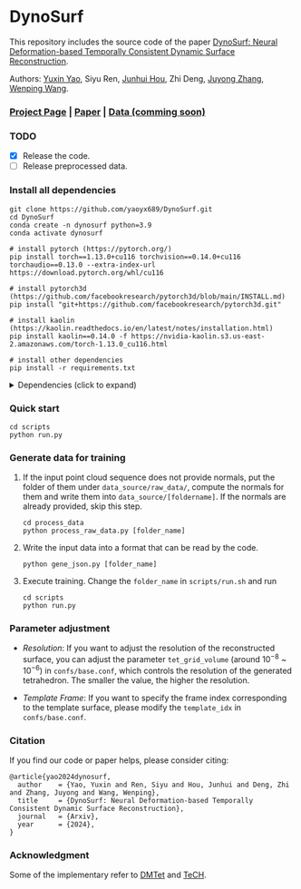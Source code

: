 # DynoSurf
This repository includes the source code of the paper [DynoSurf: Neural Deformation-based Temporally Consistent Dynamic Surface Reconstruction](https://arxiv.org/abs/2403.11586).

Authors: [Yuxin Yao](https://yaoyx689.github.io/), Siyu Ren, [Junhui Hou](https://sites.google.com/site/junhuihoushomepage/), Zhi Deng, [Juyong Zhang](http://staff.ustc.edu.cn/~juyong/), [Wenping Wang](https://engineering.tamu.edu/cse/profiles/Wang-Wenping.html).

### <a href="https://yaoyx689.github.io/DynoSurf.html" target="_blank">Project Page</a> | <a href="https://arxiv.org/abs/2403.11586" target="_blank">Paper</a> | <a href="" target="_blank">Data (comming soon)</a>

### TODO

- [x] Release the code. 
- [ ] Release preprocessed data. 

### Install all dependencies  
```shell
git clone https://github.com/yaoyx689/DynoSurf.git
cd DynoSurf 
conda create -n dynosurf python=3.9 
conda activate dynosurf

# install pytorch (https://pytorch.org/)
pip install torch==1.13.0+cu116 torchvision==0.14.0+cu116 torchaudio==0.13.0 --extra-index-url https://download.pytorch.org/whl/cu116

# install pytorch3d (https://github.com/facebookresearch/pytorch3d/blob/main/INSTALL.md)
pip install "git+https://github.com/facebookresearch/pytorch3d.git"

# install kaolin (https://kaolin.readthedocs.io/en/latest/notes/installation.html)
pip install kaolin==0.14.0 -f https://nvidia-kaolin.s3.us-east-2.amazonaws.com/torch-1.13.0_cu116.html

# install other dependencies
pip install -r requirements.txt 
```

<details>
  <summary> Dependencies (click to expand) </summary>

- numpy=1.24.4
- torch=1.13.0+cu116
- openmesh=1.2.1
- pytorch3d=0.7.4
- configargparse=1.7
- point-cloud-utils=0.30.4
- pymcubes=0.1.4
- pykdtree=1.3.11
- pymeshlab=2022.2.post4
- tqdm=4.62.3
- kaolin=0.14.0
- pyvista=0.38.5
- tetgen=0.6.2
- open3d=0.17.0
- matplotlib=3.8.2
- tensorboard
- pymeshfix==0.16.2

</details>


### Quick start 
```
cd scripts
python run.py 
```


### Generate data for training 
1. If the input point cloud sequence does not provide normals,  put the folder of them under `data_source/raw_data/`, compute the normals for them and write them into `data_source/[foldername]`. If the normals are already provided, skip this step.  
    ```
    cd process_data 
    python process_raw_data.py [folder_name]
    ```
2. Write the input data into a format that can be read by the code. 
    ```
    python gene_json.py [folder_name]
    ```

2. Execute training. Change the  `folder_name` in `scripts/run.sh` and run 
    ```
    cd scripts 
    python run.py 
    ```


### Parameter adjustment 
- *Resolution*: If you want to adjust the resolution of the reconstructed surface, you can adjust the parameter `tet_grid_volume` (around $10^{-8}$ ~ $10^{-6}$) in `confs/base.conf`, which controls the resolution of the generated tetrahedron. The smaller the value, the higher the resolution.

- *Template Frame*: If you want to specify the frame index corresponding to the template surface, please modify the `template_idx` in `confs/base.conf`.


### Citation 
If you find our code or paper helps, please consider citing:
```
@article{yao2024dynosurf,
  author    = {Yao, Yuxin and Ren, Siyu and Hou, Junhui and Deng, Zhi and Zhang, Juyong and Wang, Wenping},
  title     = {DynoSurf: Neural Deformation-based Temporally Consistent Dynamic Surface Reconstruction},
  journal   = {Arxiv},
  year      = {2024},
}
```

### Acknowledgment
Some of the implementary refer to [DMTet](https://research.nvidia.com/labs/toronto-ai/DMTet/) and [TeCH](https://github.com/huangyangyi/TeCH). 